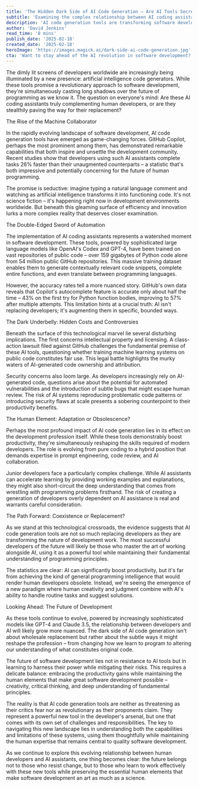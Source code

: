 ```yaml
---
title: 'The Hidden Dark Side of AI Code Generation — Are AI Tools Secretly Replacing Developers?'
subtitle: 'Examining the complex relationship between AI coding assistants and human developers'
description: 'AI code generation tools are transforming software development, promising increased productivity while raising concerns about the future of human programming. This article explores the complex relationship between AI coding assistants and developers, examining both the benefits and potential risks of this technological evolution.'
author: 'David Jenkins'
read_time: '8 mins'
publish_date: '2025-02-18'
created_date: '2025-02-18'
heroImage: 'https://images.magick.ai/dark-side-ai-code-generation.jpg'
cta: 'Want to stay ahead of the AI revolution in software development? Follow us on LinkedIn for daily insights into the changing landscape of programming and technology.'
---
```


The dimly lit screens of developers worldwide are increasingly being illuminated by a new presence: artificial intelligence code generators. While these tools promise a revolutionary approach to software development, they're simultaneously casting long shadows over the future of programming as we know it. The question on everyone's mind: Are these AI coding assistants truly complementing human developers, or are they stealthily paving the way for their replacement?

The Rise of the Machine Collaborator

In the rapidly evolving landscape of software development, AI code generation tools have emerged as game-changing forces. GitHub Copilot, perhaps the most prominent among them, has demonstrated remarkable capabilities that both inspire and unsettle the development community. Recent studies show that developers using such AI assistants complete tasks 26% faster than their unaugmented counterparts – a statistic that's both impressive and potentially concerning for the future of human programming.

The promise is seductive: imagine typing a natural language comment and watching as artificial intelligence transforms it into functioning code. It's not science fiction – it's happening right now in development environments worldwide. But beneath this gleaming surface of efficiency and innovation lurks a more complex reality that deserves closer examination.

The Double-Edged Sword of Automation

The implementation of AI coding assistants represents a watershed moment in software development. These tools, powered by sophisticated large language models like OpenAI's Codex and GPT-4, have been trained on vast repositories of public code – over 159 gigabytes of Python code alone from 54 million public GitHub repositories. This massive training dataset enables them to generate contextually relevant code snippets, complete entire functions, and even translate between programming languages.

However, the accuracy rates tell a more nuanced story. GitHub's own data reveals that Copilot's autocomplete feature is accurate only about half the time – 43% on the first try for Python function bodies, improving to 57% after multiple attempts. This limitation hints at a crucial truth: AI isn't replacing developers; it's augmenting them in specific, bounded ways.

The Dark Underbelly: Hidden Costs and Controversies

Beneath the surface of this technological marvel lie several disturbing implications. The first concerns intellectual property and licensing. A class-action lawsuit filed against GitHub challenges the fundamental premise of these AI tools, questioning whether training machine learning systems on public code constitutes fair use. This legal battle highlights the murky waters of AI-generated code ownership and attribution.

Security concerns also loom large. As developers increasingly rely on AI-generated code, questions arise about the potential for automated vulnerabilities and the introduction of subtle bugs that might escape human review. The risk of AI systems reproducing problematic code patterns or introducing security flaws at scale presents a sobering counterpoint to their productivity benefits.

The Human Element: Adaptation or Obsolescence?

Perhaps the most profound impact of AI code generation lies in its effect on the development profession itself. While these tools demonstrably boost productivity, they're simultaneously reshaping the skills required of modern developers. The role is evolving from pure coding to a hybrid position that demands expertise in prompt engineering, code review, and AI collaboration.

Junior developers face a particularly complex challenge. While AI assistants can accelerate learning by providing working examples and explanations, they might also short-circuit the deep understanding that comes from wrestling with programming problems firsthand. The risk of creating a generation of developers overly dependent on AI assistance is real and warrants careful consideration.

The Path Forward: Coexistence or Replacement?

As we stand at this technological crossroads, the evidence suggests that AI code generation tools are not so much replacing developers as they are transforming the nature of development work. The most successful developers of the future will likely be those who master the art of working alongside AI, using it as a powerful tool while maintaining their fundamental understanding of programming principles.

The statistics are clear: AI can significantly boost productivity, but it's far from achieving the kind of general programming intelligence that would render human developers obsolete. Instead, we're seeing the emergence of a new paradigm where human creativity and judgment combine with AI's ability to handle routine tasks and suggest solutions.

Looking Ahead: The Future of Development

As these tools continue to evolve, powered by increasingly sophisticated models like GPT-4 and Claude 3.5, the relationship between developers and AI will likely grow more nuanced. The dark side of AI code generation isn't about wholesale replacement but rather about the subtle ways it might reshape the profession – from changing how we learn to program to altering our understanding of what constitutes original code.

The future of software development lies not in resistance to AI tools but in learning to harness their power while mitigating their risks. This requires a delicate balance: embracing the productivity gains while maintaining the human elements that make great software development possible – creativity, critical thinking, and deep understanding of fundamental principles.

The reality is that AI code generation tools are neither as threatening as their critics fear nor as revolutionary as their proponents claim. They represent a powerful new tool in the developer's arsenal, but one that comes with its own set of challenges and responsibilities. The key to navigating this new landscape lies in understanding both the capabilities and limitations of these systems, using them thoughtfully while maintaining the human expertise that remains central to quality software development.

As we continue to explore this evolving relationship between human developers and AI assistants, one thing becomes clear: the future belongs not to those who resist change, but to those who learn to work effectively with these new tools while preserving the essential human elements that make software development an art as much as a science.